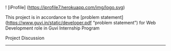! [iProfile] (https://iprofile7.herokuapp.com/img/logo.svg)

This project is in accordance to the [problem statement] (https://www.guvi.in/static/developer.pdf “problem statement”) for Web Development role in Guvi Internship Program

Project Discussion

***

